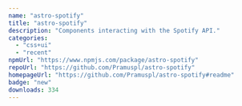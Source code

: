 ```yaml
---
name: "astro-spotify"
title: "astro-spotify"
description: "Components interacting with the Spotify API."
categories:
  - "css+ui"
  - "recent"
npmUrl: "https://www.npmjs.com/package/astro-spotify"
repoUrl: "https://github.com/Pramuspl/astro-spotify"
homepageUrl: "https://github.com/Pramuspl/astro-spotify#readme"
badge: "new"
downloads: 334
---
```

